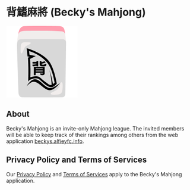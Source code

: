 # 背鰭麻將 (Becky's Mahjong)

![Logo](../assets/beckys/logo.png)

## About

Becky's Mahjong is an invite-only Mahjong league. The invited members will be able to keep track of their rankings among others from the web application [beckys.alfieyfc.info](https://beckys.alfieyfc.info).

## Privacy Policy and Terms of Services

Our [Privacy Policy](https://pages.alfieyfc.info/privacy) and [Terms of Services](https://pages.alfieyfc.info/terms) apply to the Becky's Mahjong application.
